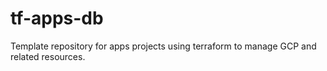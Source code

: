 # tf-apps-db
Template repository for apps projects using terraform to manage GCP and related resources.
